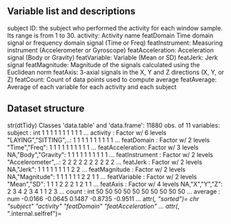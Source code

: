 
Variable list and descriptions
--------

subject	ID: the subject who performed the activity for each window sample. Its range is from 1 to 30.
activity:	Activity name
featDomain Time domain signal or frequency domain signal (Time or Freq)
featInstrument: Measuring instrument (Accelerometer or Gyroscope)
featAcceleration:	Acceleration signal (Body or Gravity)
featVariable:	Variable (Mean or SD)
featJerk: Jerk signal
featMagnitude: Magnitude of the signals calculated using the Euclidean norm
featAxis: 3-axial signals in the X, Y and Z directions (X, Y, or Z)
featCount: Count of data points used to compute average
featAverage: Average of each variable for each activity and each subject

Dataset structure
-----------
str(dtTidy)
Classes 'data.table' and 'data.frame':   11880 obs. of  11 variables:
subject         : int  1 1 1 1 1 1 1 1 1 1 ...
activity        : Factor w/ 6 levels "LAYING","SITTING",..: 1 1 1 1 1 1 1 1 1 1 ...
featDomain      : Factor w/ 2 levels "Time","Freq": 1 1 1 1 1 1 1 1 1 1 ...
featAcceleration: Factor w/ 3 levels NA,"Body","Gravity": 1 1 1 1 1 1 1 1 1 1 ...
featInstrument  : Factor w/ 2 levels "Accelerometer",..: 2 2 2 2 2 2 2 2 2 2 ...
featJerk        : Factor w/ 2 levels NA,"Jerk": 1 1 1 1 1 1 1 1 2 2 ...
featMagnitude   : Factor w/ 2 levels NA,"Magnitude": 1 1 1 1 1 1 2 2 1 1 ...
featVariable    : Factor w/ 2 levels "Mean","SD": 1 1 1 2 2 2 1 2 1 1 ...
featAxis        : Factor w/ 4 levels NA,"X","Y","Z": 2 3 4 2 3 4 1 1 2 3 ...
count           : int  50 50 50 50 50 50 50 50 50 50 ...
average         : num  -0.0166 -0.0645 0.1487 -0.8735 -0.9511 ...
attr(*, "sorted")= chr  "subject" "activity" "featDomain" "featAcceleration" ...
attr(*, ".internal.selfref")=<externalptr>
